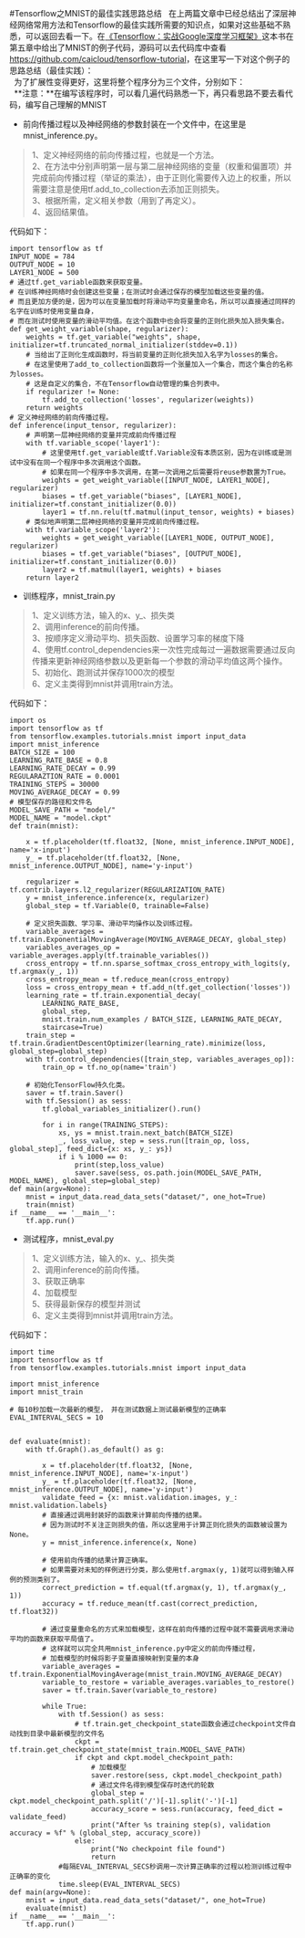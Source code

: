#Tensorflow之MNIST的最佳实践思路总结
&nbsp;&nbsp;在上两篇文章中已经总结出了深层神经网络常用方法和Tensorflow的最佳实践所需要的知识点，如果对这些基础不熟悉，可以返回去看一下。在[《Tensorflow：实战Google深度学习框架》](http://download.csdn.net/download/nsguf/10113564 "《Tensorflow：实战Google深度学习框架》")这本书在第五章中给出了MNIST的例子代码，源码可以去代码库中查看<https://github.com/caicloud/tensorflow-tutorial>，在这里写一下对这个例子的思路总结（最佳实践）：  
&nbsp;&nbsp;为了扩展性变得更好，这里将整个程序分为三个文件，分别如下：  
&nbsp;&nbsp;**注意：**在编写该程序时，可以看几遍代码熟悉一下，再只看思路不要去看代码，编写自己理解的MNIST  

* 前向传播过程以及神经网络的参数封装在一个文件中，在这里是mnist_inference.py。  
>1、定义神经网络的前向传播过程，也就是一个方法。  
>2、在方法中分别声明第一层与第二层神经网络的变量（权重和偏置项）并完成前向传播过程（举证的乘法），由于正则化需要传入边上的权重，所以需要注意是使用tf.add_to_collection去添加正则损失。  
>3、根据所需，定义相关参数（用到了再定义）。  
>4、返回结果值。  

代码如下：  

	import tensorflow as tf
	INPUT_NODE = 784
	OUTPUT_NODE = 10
	LAYER1_NODE = 500
	# 通过tf.get_variable函数来获取变量。
	# 在训练神经网络时会创建这些变量；在测试时会通过保存的模型加载这些变量的值。
	# 而且更加方便的是，因为可以在变量加载时将滑动平均变量重命名，所以可以直接通过同样的名字在训练时使用变量自身，
	# 而在测试时使用变量的滑动平均值。在这个函数中也会将变量的正则化损失加入损失集合。
	def get_weight_variable(shape, regularizer):
	    weights = tf.get_variable("weights", shape, initializer=tf.truncated_normal_initializer(stddev=0.1))
	    # 当给出了正则化生成函数时，将当前变量的正则化损失加入名字为losses的集合。
	    # 在这里使用了add_to_collection函数将一个张量加入一个集合，而这个集合的名称为losses。
	    # 这是自定义的集合，不在Tensorflow自动管理的集合列表中。
	    if regularizer != None:
	        tf.add_to_collection('losses', regularizer(weights))
	    return weights
	# 定义神经网络的前向传播过程。
	def inference(input_tensor, regularizer):
	    # 声明第一层神经网络的变量并完成前向传播过程
	    with tf.variable_scope('layer1'):
	        # 这里使用tf.get_variable或tf.Variable没有本质区别，因为在训练或是测试中没有在同一个程序中多次调用这个函数。
	        # 如果在同一个程序中多次调用，在第一次调用之后需要将reuse参数置为True。
	        weights = get_weight_variable([INPUT_NODE, LAYER1_NODE], regularizer)
	        biases = tf.get_variable("biases", [LAYER1_NODE], initializer=tf.constant_initializer(0.0))
	        layer1 = tf.nn.relu(tf.matmul(input_tensor, weights) + biases)
	    # 类似地声明第二层神经网络的变量并完成前向传播过程。
	    with tf.variable_scope('layer2'):
	        weights = get_weight_variable([LAYER1_NODE, OUTPUT_NODE], regularizer)
	        biases = tf.get_variable("biases", [OUTPUT_NODE], initializer=tf.constant_initializer(0.0))
	        layer2 = tf.matmul(layer1, weights) + biases
	    return layer2

	

* 训练程序，mnist_train.py
>1、定义训练方法，输入的x、y\_、损失类    
>2、调用inference的前向传播。  
>3、按顺序定义滑动平均、损失函数、设置学习率的梯度下降  
>4、使用tf.control_dependencies来一次性完成每过一遍数据需要通过反向传播来更新神经网络参数以及更新每一个参数的滑动平均值这两个操作。  
>5、初始化、跑测试并保存1000次的模型    
>6、定义主类得到mnist并调用train方法。

代码如下：  

	import os
	import tensorflow as tf
	from tensorflow.examples.tutorials.mnist import input_data
	import mnist_inference
	BATCH_SIZE = 100
	LEARNING_RATE_BASE = 0.8
	LEARNING_RATE_DECAY = 0.99
	REGULARAZTION_RATE = 0.0001
	TRAINING_STEPS = 30000
	MOVING_AVERAGE_DECAY = 0.99
	# 模型保存的路径和文件名
	MODEL_SAVE_PATH = "model/"
	MODEL_NAME = "model.ckpt"
	def train(mnist):

	    x = tf.placeholder(tf.float32, [None, mnist_inference.INPUT_NODE], name='x-input')
	    y_ = tf.placeholder(tf.float32, [None, mnist_inference.OUTPUT_NODE], name='y-input')
	
	    regularizer = tf.contrib.layers.l2_regularizer(REGULARIZATION_RATE)
	    y = mnist_inference.inference(x, regularizer)
	    global_step = tf.Variable(0, trainable=False)
	    
	    # 定义损失函数、学习率、滑动平均操作以及训练过程。
	    variable_averages = tf.train.ExponentialMovingAverage(MOVING_AVERAGE_DECAY, global_step)
	    variables_averages_op = variable_averages.apply(tf.trainable_variables())
	    cross_entropy = tf.nn.sparse_softmax_cross_entropy_with_logits(y, tf.argmax(y_, 1))
	    cross_entropy_mean = tf.reduce_mean(cross_entropy)
	    loss = cross_entropy_mean + tf.add_n(tf.get_collection('losses'))
	    learning_rate = tf.train.exponential_decay(
	        LEARNING_RATE_BASE,
	        global_step,
	        mnist.train.num_examples / BATCH_SIZE, LEARNING_RATE_DECAY,
	        staircase=True)
	    train_step = tf.train.GradientDescentOptimizer(learning_rate).minimize(loss, global_step=global_step)
	    with tf.control_dependencies([train_step, variables_averages_op]):
	        train_op = tf.no_op(name='train')
	        
	    # 初始化TensorFlow持久化类。
	    saver = tf.train.Saver()
	    with tf.Session() as sess:
	        tf.global_variables_initializer().run()
	
	        for i in range(TRAINING_STEPS):
	            xs, ys = mnist.train.next_batch(BATCH_SIZE)
	            _, loss_value, step = sess.run([train_op, loss, global_step], feed_dict={x: xs, y_: ys})
	            if i % 1000 == 0:
	                print(step,loss_value)
	                saver.save(sess, os.path.join(MODEL_SAVE_PATH, MODEL_NAME), global_step=global_step)
	def main(argv=None):
	    mnist = input_data.read_data_sets("dataset/", one_hot=True)
	    train(mnist)
	if __name__ == '__main__':
	    tf.app.run()
	    
* 测试程序，mnist_eval.py
>1、定义训练方法，输入的x、y\_、损失类    
>2、调用inference的前向传播。  
>3、获取正确率  
>4、加载模型  
>5、获得最新保存的模型并测试    
>6、定义主类得到mnist并调用train方法。

代码如下：  

	import time
	import tensorflow as tf
	from tensorflow.examples.tutorials.mnist import input_data

	import mnist_inference
	import mnist_train
	
	# 每10秒加载一次最新的模型， 并在测试数据上测试最新模型的正确率
	EVAL_INTERVAL_SECS = 10
	
	
	def evaluate(mnist):
	    with tf.Graph().as_default() as g:

	        x = tf.placeholder(tf.float32, [None, mnist_inference.INPUT_NODE], name='x-input')
	        y_ = tf.placeholder(tf.float32, [None, mnist_inference.OUTPUT_NODE], name='y-input')
	        validate_feed = {x: mnist.validation.images, y_: mnist.validation.labels}
	        # 直接通过调用封装好的函数来计算前向传播的结果。
	        # 因为测试时不关注正则损失的值，所以这里用于计算正则化损失的函数被设置为None。
	        y = mnist_inference.inference(x, None)
	
	        # 使用前向传播的结果计算正确率。
	        # 如果需要对未知的样例进行分类，那么使用tf.argmax(y, 1)就可以得到输入样例的预测类别了。
	        correct_prediction = tf.equal(tf.argmax(y, 1), tf.argmax(y_, 1))
	        accuracy = tf.reduce_mean(tf.cast(correct_prediction, tf.float32))
	
	        # 通过变量重命名的方式来加载模型，这样在前向传播的过程中就不需要调用求滑动平均的函数来获取平局值了。
	        # 这样就可以完全共用mnist_inference.py中定义的前向传播过程，
			# 加载模型的时候将影子变量直接映射到变量的本身
	        variable_averages = tf.train.ExponentialMovingAverage(mnist_train.MOVING_AVERAGE_DECAY)
	        variable_to_restore = variable_averages.variables_to_restore()
	        saver = tf.train.Saver(variable_to_restore)
	
	        while True:
	            with tf.Session() as sess:
	                # tf.train.get_checkpoint_state函数会通过checkpoint文件自动找到目录中最新模型的文件名
	                ckpt = tf.train.get_checkpoint_state(mnist_train.MODEL_SAVE_PATH)
	                if ckpt and ckpt.model_checkpoint_path:
	                    # 加载模型
	                    saver.restore(sess, ckpt.model_checkpoint_path)
	                    # 通过文件名得到模型保存时迭代的轮数
	                    global_step = ckpt.model_checkpoint_path.split('/')[-1].split('-')[-1]
	                    accuracy_score = sess.run(accuracy, feed_dict = validate_feed)
	                    print("After %s training step(s), validation accuracy = %f" % (global_step, accuracy_score))
	                else:
	                    print("No checkpoint file found")
	                    return
	        	#每隔EVAL_INTERVAL_SECS秒调用一次计算正确率的过程以检测训练过程中正确率的变化
	            time.sleep(EVAL_INTERVAL_SECS)
	def main(argv=None):
	    mnist = input_data.read_data_sets("dataset/", one_hot=True)
	    evaluate(mnist)
	if __name__ == '__main__':
	    tf.app.run()